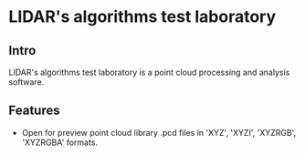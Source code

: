 # LIDAR's algorithms test laboratory

## Intro
LIDAR's algorithms test laboratory is a point cloud processing and analysis software.

## Features

- Open for preview point cloud library .pcd files in 'XYZ', 'XYZI', 'XYZRGB', 'XYZRGBA' formats.
